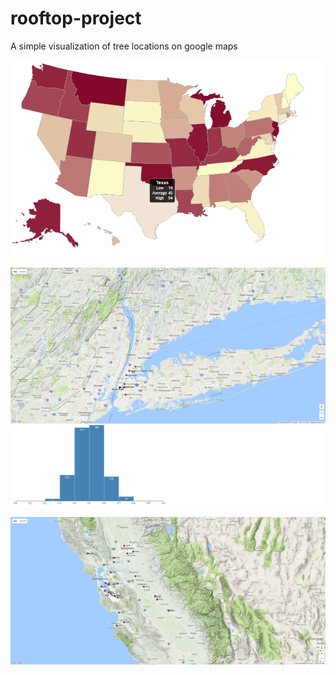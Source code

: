 # rooftop-project
A simple visualization of tree locations on google maps

![US Visualization](https://github.com/iebeid/rooftop-project/blob/master/maps.png)

![NYC Data](https://github.com/iebeid/rooftop-project/blob/master/screencapture-localhost-8383-CoolRoofProject-map-html-1482340138643.png)

![San Fransisco Data](https://github.com/iebeid/rooftop-project/blob/master/screencapture-localhost-8383-CoolRoofProject-sanfran-html-1482340233733.png)
